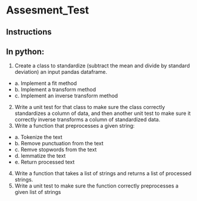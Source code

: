 # **Assesment_Test**

## Instructions


## In python:

1.	Create a class to standardize (subtract the mean and divide by standard deviation) an input pandas dataframe.
   - a.	Implement a fit method
   - b.	Implement a transform method
   - c.	Implement an inverse transform method
2.	Write a unit test for that class to make sure the class correctly standardizes a column of data, and then another unit test to make sure it correctly inverse transforms a column of standardized data.
3.	Write a function that preprocesses a given string:
   - a.	Tokenize the text
   - b.	Remove punctuation from the text
   - c. Remve stopwords from the text
   - d. lemmatize the text
   - e. Return processed text
4.	Write a function that takes a list of strings and returns a list of processed strings.
5.	Write a unit test to make sure the function correctly preprocesses a given list of strings
